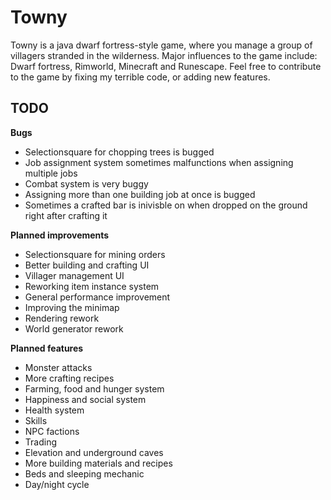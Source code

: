 # Towny

Towny is a java dwarf fortress-style game, where you manage a group of villagers stranded in the wilderness.
Major influences to the game include: Dwarf fortress, Rimworld, Minecraft and Runescape.
Feel free to contribute to the game by fixing my terrible code, or adding new features.

## TODO

  **Bugs**
 - Selectionsquare for chopping trees is bugged
 - Job assignment system sometimes malfunctions when assigning multiple jobs
 - Combat system is very buggy
 - Assigning more than one building job at once is bugged
 - Sometimes a crafted bar is inivisble on when dropped on the ground right after crafting it

 
 **Planned improvements**

 - Selectionsquare for mining orders
 - Better building and crafting UI
 - Villager management UI
 - Reworking item instance system
 - General performance improvement
 - Improving the minimap
 - Rendering rework
 - World generator rework
 
 **Planned features**
 - Monster attacks
 - More crafting recipes
 - Farming, food and hunger system
 - Happiness and social system
 - Health system
 - Skills
 - NPC factions
 - Trading
 - Elevation and underground caves
 - More building materials and recipes
 - Beds and sleeping mechanic
 - Day/night cycle
